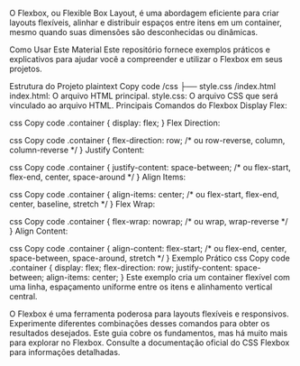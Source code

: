 O Flexbox, ou Flexible Box Layout, é uma abordagem eficiente para criar layouts flexíveis, alinhar e distribuir espaços entre itens em um container, mesmo quando suas dimensões são desconhecidas ou dinâmicas.

Como Usar Este Material
Este repositório fornece exemplos práticos e explicativos para ajudar você a compreender e utilizar o Flexbox em seus projetos.

Estrutura do Projeto
plaintext
Copy code
/css
  ├── style.css
/index.html
index.html: O arquivo HTML principal.
style.css: O arquivo CSS que será vinculado ao arquivo HTML.
Principais Comandos do Flexbox
Display Flex:

css
Copy code
.container {
  display: flex;
}
Flex Direction:

css
Copy code
.container {
  flex-direction: row; /* ou row-reverse, column, column-reverse */
}
Justify Content:

css
Copy code
.container {
  justify-content: space-between; /* ou flex-start, flex-end, center, space-around */
}
Align Items:

css
Copy code
.container {
  align-items: center; /* ou flex-start, flex-end, center, baseline, stretch */
}
Flex Wrap:

css
Copy code
.container {
  flex-wrap: nowrap; /* ou wrap, wrap-reverse */
}
Align Content:

css
Copy code
.container {
  align-content: flex-start; /* ou flex-end, center, space-between, space-around, stretch */
}
Exemplo Prático
css
Copy code
.container {
  display: flex;
  flex-direction: row;
  justify-content: space-between;
  align-items: center;
}
Este exemplo cria um container flexível com uma linha, espaçamento uniforme entre os itens e alinhamento vertical central.


O Flexbox é uma ferramenta poderosa para layouts flexíveis e responsivos. Experimente diferentes combinações desses comandos para obter os resultados desejados. Este guia cobre os fundamentos, mas há muito mais para explorar no Flexbox. Consulte a documentação oficial do CSS Flexbox para informações detalhadas.
